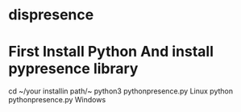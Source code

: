 # dispresence
# First Install Python And install pypresence library 
cd ~/your installin path/~ 
python3 pythonpresence.py Linux
python pythonpresence.py Windows

